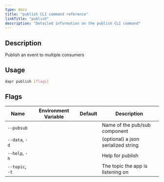 ```yaml
---
type: docs
title: "publish CLI command reference"
linkTitle: "publish"
description: "Detailed information on the publish CLI command"
---
```


## Description

Publish an event to multiple consumers

## Usage

```bash
dapr publish [flags]
```

## Flags

| Name | Environment Variable | Default | Description
| --- | --- | --- | --- |
| `--pubsub` | | | Name of the pub/sub component
| `--data`, `-d` | | | (optional) a json serialized string |
| `--help`, `-h` | | | Help for publish |
| `--topic`, `-t` | | | The topic the app is listening on |